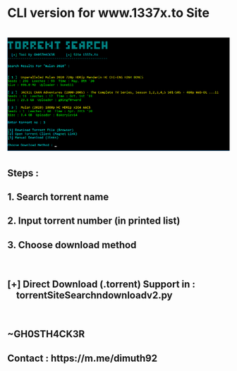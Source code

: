 <h1>CLI version for www.1337x.to Site<h1>

![screenshot](https://github.com/GH0STH4CKER/TorrentSearch-Download/blob/master/torrschndownss.png?raw=true)

<h2> Steps : <h2>

<h2> 1. Search torrent name </h2>
<h2> 2. Input torrent number (in printed list) </h2>
<h2> 3. Choose download method </h2>
<br>

<h2> [+] Direct Download (.torrent) Support in :
   &nbsp;&nbsp;&nbsp;&nbsp;torrentSiteSearchndownloadv2.py </h2>

<br>

<h2> ~GH0STH4CK3R </h2>
<h2> Contact :  https://m.me/dimuth92 </h2>
